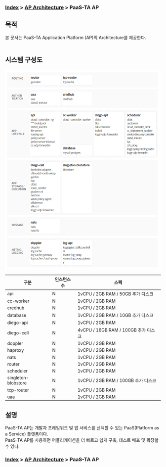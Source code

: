 ### [Index](https://github.com/okpc579/paasta-guide-new/blob/main/README.md) > [AP Architecture](../README.md) > PaaS-TA AP

## 목적
본 문서는 PaaS-TA Application Platform (AP)의 Architecture를 제공한다.
<br><br>

## 시스템 구성도
![PaaS-TA AP Component](image/ap_architecture_component.png)



| 구분  | 인스턴스 수| 스펙 |
|-------|----|-----|
| api | N | 1vCPU / 2GB RAM / 50GB 추가 디스크 |
| cc-worker | N | 1vCPU / 2GB RAM |
| credhub | N | 1vCPU / 2GB RAM |
| database | N | 1vCPU / 2GB RAM / 10GB 추가 디스크 |
| diego-api | N | 1vCPU / 2GB RAM |
| diego-cell | N | 4vCPU / 16GB RAM / 100GB 추가 디스크 |
| doppler | N | 1vCPU / 2GB RAM |
| haproxy | N | 1vCPU / 2GB RAM |
| nats | N | 1vCPU / 2GB RAM |
| router | N | 1vCPU / 2GB RAM |
| scheduler | N | 1vCPU / 2GB RAM |
| singleton-blobstore | N | 1vCPU / 2GB RAM / 100GB 추가 디스크 |
| tcp-router | N | 1vCPU / 2GB RAM |
| uaa | N | 1vCPU / 2GB RAM |


## 설명
PaaS-TA AP는 개발자 프레임워크 및 앱 서비스를 선택할 수 있는 PaaS(Platform as a Service) 플랫폼이다.  
PaaS-TA AP를 사용하면 어플리케이션을 더 빠르고 쉽게 구축, 테스트 배포 및 확장할 수 있다.


### [Index](https://github.com/okpc579/paasta-guide-new/blob/main/README.md) > [AP Architecture](../README.md) > PaaS-TA AP

